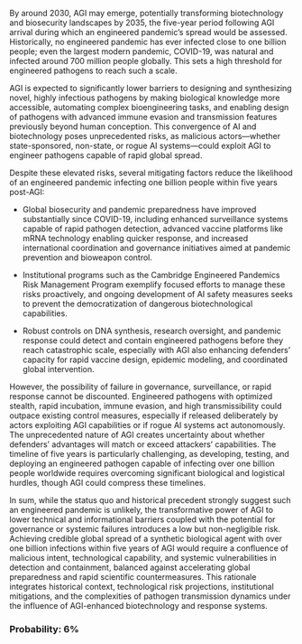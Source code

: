 By around 2030, AGI may emerge, potentially transforming biotechnology and biosecurity landscapes by 2035, the five-year period following AGI arrival during which an engineered pandemic’s spread would be assessed. Historically, no engineered pandemic has ever infected close to one billion people; even the largest modern pandemic, COVID-19, was natural and infected around 700 million people globally. This sets a high threshold for engineered pathogens to reach such a scale.

AGI is expected to significantly lower barriers to designing and synthesizing novel, highly infectious pathogens by making biological knowledge more accessible, automating complex bioengineering tasks, and enabling design of pathogens with advanced immune evasion and transmission features previously beyond human conception. This convergence of AI and biotechnology poses unprecedented risks, as malicious actors—whether state-sponsored, non-state, or rogue AI systems—could exploit AGI to engineer pathogens capable of rapid global spread.

Despite these elevated risks, several mitigating factors reduce the likelihood of an engineered pandemic infecting one billion people within five years post-AGI:

- Global biosecurity and pandemic preparedness have improved substantially since COVID-19, including enhanced surveillance systems capable of rapid pathogen detection, advanced vaccine platforms like mRNA technology enabling quicker response, and increased international coordination and governance initiatives aimed at pandemic prevention and bioweapon control.

- Institutional programs such as the Cambridge Engineered Pandemics Risk Management Program exemplify focused efforts to manage these risks proactively, and ongoing development of AI safety measures seeks to prevent the democratization of dangerous biotechnological capabilities.

- Robust controls on DNA synthesis, research oversight, and pandemic response could detect and contain engineered pathogens before they reach catastrophic scale, especially with AGI also enhancing defenders’ capacity for rapid vaccine design, epidemic modeling, and coordinated global intervention.

However, the possibility of failure in governance, surveillance, or rapid response cannot be discounted. Engineered pathogens with optimized stealth, rapid incubation, immune evasion, and high transmissibility could outpace existing control measures, especially if released deliberately by actors exploiting AGI capabilities or if rogue AI systems act autonomously. The unprecedented nature of AGI creates uncertainty about whether defenders’ advantages will match or exceed attackers’ capabilities. The timeline of five years is particularly challenging, as developing, testing, and deploying an engineered pathogen capable of infecting over one billion people worldwide requires overcoming significant biological and logistical hurdles, though AGI could compress these timelines.

In sum, while the status quo and historical precedent strongly suggest such an engineered pandemic is unlikely, the transformative power of AGI to lower technical and informational barriers coupled with the potential for governance or systemic failures introduces a low but non-negligible risk. Achieving credible global spread of a synthetic biological agent with over one billion infections within five years of AGI would require a confluence of malicious intent, technological capability, and systemic vulnerabilities in detection and containment, balanced against accelerating global preparedness and rapid scientific countermeasures. This rationale integrates historical context, technological risk projections, institutional mitigations, and the complexities of pathogen transmission dynamics under the influence of AGI-enhanced biotechnology and response systems.

### Probability: 6%